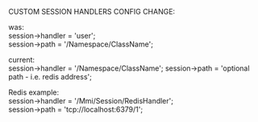 CUSTOM SESSION HANDLERS CONFIG CHANGE:

was:   
session->handler = 'user';  
session->path = '/Namespace/ClassName';

current:  
session->handler = '/Namespace/ClassName';
session->path = 'optional path - i.e. redis address';

Redis example:  
session->handler = '/Mmi/Session/RedisHandler';  
session->path = 'tcp://localhost:6379/1';